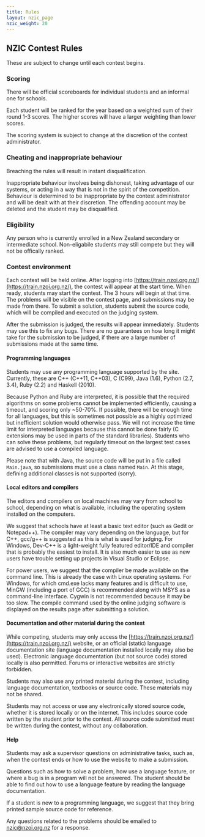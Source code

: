 ```yaml
---
title: Rules
layout: nzic_page
nzic_weight: 20
---
```


## NZIC Contest Rules

These are subject to change until each contest begins.

### Scoring

There will be official scoreboards for individual students and an informal one for schools.

Each student will be ranked for the year based on a weighted sum of their round 1-3 scores. The higher scores will have a larger weighting than lower scores.

The scoring system is subject to change at the discretion of the contest administrator.

### Cheating and inappropriate behaviour

Breaching the rules will result in instant disqualification.

Inappropriate behaviour involves being dishonest, taking advantage of our systems, or acting in a way that is not in the spirit of the competition. Behaviour is determined to be inappropriate by the contest administrator and will be dealt with at their discretion. The offending account may be deleted and the student may be disqualified.

### Eligibility

Any person who is currently enrolled in a New Zealand secondary or intermediate school. Non-eligabile students may still compete but they will not be offically ranked.

### Contest environment

Each contest will be held online. After logging into [https://train.nzoi.org.nz/](https://train.nzoi.org.nz/), the contest will appear at the start time. When ready, students may start the contest. The 3 hours will begin at that time. The problems will be visible on the contest page, and submissions may be made from there. To submit a solution, students submit the source code, which will be compiled and executed on the judging system.

After the submission is judged, the results will appear immediately. Students may use this to fix any bugs. There are no guarantees on how long it might take for the submission to be judged, if there are a large number of submissions made at the same time.

#### Programming languages

Students may use any programming language supported by the site. Currently, these are C++ (C++11, C++03), C (C99), Java (1.6), Python (2.7, 3.4), Ruby (2.2) and Haskell (2010).

Because Python and Ruby are interpreted, it is possible that the required algorithms on some problems cannot be implemented efficiently, causing a timeout, and scoring only ~50-70%. If possible, there will be enough time for all languages, but this is sometimes not possible as a highly optimized but inefficient solution would otherwise pass. We will not increase the time limit for interpreted languages because this cannot be done fairly (C extensions may be used in parts of the standard libraries). Students who can solve these problems, but regularly timeout on the largest test cases are advised to use a compiled language.

Please note that with Java, the source code will be put in a file called `Main.java`, so submissions must use a class named `Main`. At this stage, defining additional classes is not supported (sorry).

#### Local editors and compilers

The editors and compilers on local machines may vary from school to school, depending on what is available, including the operating system installed on the computers.

We suggest that schools have at least a basic text editor (such as Gedit or Notepad++). The compiler may vary depending on the language, but for C++, gcc/g++ is suggested as this is what is used for judging. For Windows, Dev-C++ is a light-weight fully featured editor/IDE and compiler that is probably the easiest to install. It is also much easier to use as new users have trouble setting up projects in Visual Studio or Eclipse.

For power users, we suggest that the compiler be made available on the command line. This is already the case with Linux operating systems. For Windows, for which cmd.exe lacks many features and is difficult to use, MinGW (including a port of GCC) is recommended along with MSYS as a command-line interface. Cygwin is not recommended because it may be too slow. The compile command used by the online judging software is displayed on the results page after submitting a solution.

#### Documentation and other material during the contest

While competing, students may only access the [https://train.nzoi.org.nz/](https://train.nzoi.org.nz/) website, or an official (static) language documentation site (language documentation installed locally may also be used). Electronic language documentation (but not source code) stored locally is also permitted. Forums or interactive websites are strictly forbidden.

Students may also use any printed material during the contest, including language documentation, textbooks or source code. These materials may not be shared.

Students may not access or use any electronically stored source code, whether it is stored locally or on the internet. This includes source code written by the student prior to the contest. All source code submitted must be written during the contest, without any collaboration.

#### Help

Students may ask a supervisor questions on administrative tasks, such as, when the contest ends or how to use the website to make a submission.

Questions such as how to solve a problem, how use a language feature, or where a bug is in a program will not be answered. The student should be able to find out how to use a language feature by reading the language documentation.

If a student is new to a programming language, we suggest that they bring printed sample source code for reference.

Any questions related to the problems should be emailed to <nzic@nzoi.org.nz> for a response.